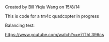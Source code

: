 Created by Bill Yiqiu Wang on 15/8/14

This is code for a tm4c quadcopter in progress

Balancing test:

https://www.youtube.com/watch?v=e7IThL396cs
